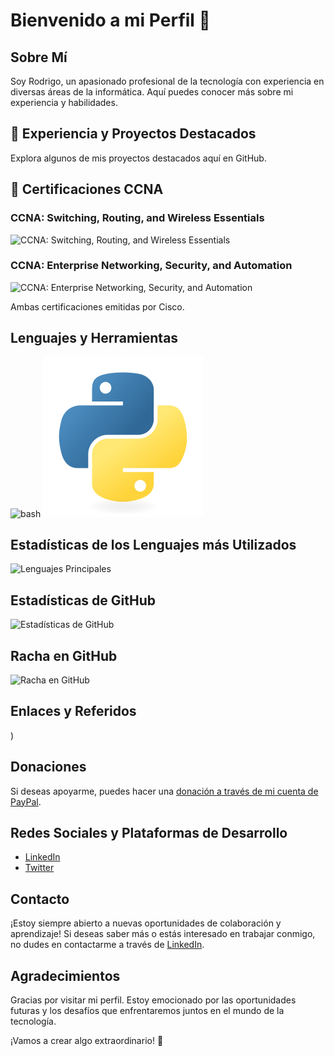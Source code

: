 # Bienvenido a mi Perfil 👋

## Sobre Mí
Soy Rodrigo, un apasionado profesional de la tecnología con experiencia en diversas áreas de la informática. Aquí puedes conocer más sobre mi experiencia y habilidades.

## 💼 Experiencia y Proyectos Destacados
Explora algunos de mis proyectos destacados aquí en GitHub.

## 🚀 Certificaciones CCNA

### CCNA: Switching, Routing, and Wireless Essentials
![CCNA: Switching, Routing, and Wireless Essentials](https://images.credly.com/images/f4ccdba9-dd65-4349-baad-8f05df116443/CCNASRWE__1_.png)

### CCNA: Enterprise Networking, Security, and Automation
![CCNA: Enterprise Networking, Security, and Automation](https://images.credly.com/images/0a6d331e-8abf-4272-a949-33f754569a76/CCNAENSA__1_.png)

Ambas certificaciones emitidas por Cisco.

## Lenguajes y Herramientas

![bash](https://www.vectorlogo.zone/logos/gnu_bash/gnu_bash-icon.svg)
![python](https://raw.githubusercontent.com/devicons/devicon/master/icons/python/python-original.svg)
<!-- Agrega más herramientas y lenguajes aquí -->

## Estadísticas de los Lenguajes más Utilizados

![Lenguajes Principales](https://github-readme-stats.vercel.app/api/top-langs/?username=tu_usuario&layout=compact&theme=dark)

## Estadísticas de GitHub

![Estadísticas de GitHub](https://github-readme-stats.vercel.app/api?username=tu_usuario&show_icons=true&count_private=true&hide=stars&theme=dark)

## Racha en GitHub
![Racha en GitHub](https://github-readme-streak-stats.herokuapp.com/?user=tu_usuario&theme=dark)

## Enlaces y Referidos

)

## Donaciones

Si deseas apoyarme, puedes hacer una [donación a través de mi cuenta de PayPal](https://paypal.me/tu_usuario).

## Redes Sociales y Plataformas de Desarrollo

- [LinkedIn](https://www.linkedin.com/in/rodrigo-v-695728215/ )
- [Twitter](enlace_a_tu_perfil_de_Twitter)


## Contacto
¡Estoy siempre abierto a nuevas oportunidades de colaboración y aprendizaje! Si deseas saber más o estás interesado en trabajar conmigo, no dudes en contactarme a través de [LinkedIn](https://www.linkedin.com/in/rodrigo-v-695728215/).

## Agradecimientos
Gracias por visitar mi perfil. Estoy emocionado por las oportunidades futuras y los desafíos que enfrentaremos juntos en el mundo de la tecnología.

¡Vamos a crear algo extraordinario! 🚀

